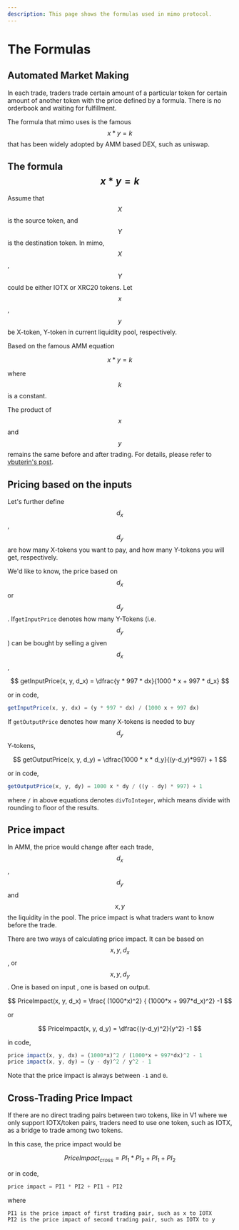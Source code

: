 ```yaml
---
description: This page shows the formulas used in mimo protocol.
---
```


# The Formulas

## Automated Market Making

In each trade, traders trade certain amount of a particular token for certain amount of another token with the price defined by a formula. There is no orderbook and waiting for fulfillment. 

The formula that mimo uses is the famous  $$x * y = k$$ that has been widely adopted by AMM based DEX, such as uniswap. 

## The formula $$x * y = k$$ 

Assume that$$X$$ is the source token, and $$Y$$ is the destination token. In mimo, $$X$$, $$Y$$ could be either IOTX or XRC20 tokens. Let $$x$$, $$y$$ be X-token, Y-token in current liquidity pool, respectively.

Based on the famous AMM equation 

$$
x * y = k
$$

where $$k$$ is a constant. 

The product of $$x$$ and $$y$$ remains the same before and after trading. For details, please refer to [vbuterin's post](https://ethresear.ch/t/improving-front-running-resistance-of-x-y-k-market-makers/1281). 

## Pricing based on the inputs

Let's further define $$d_x$$ , $$d_y$$ are how many X-tokens you want to pay, and  how many Y-tokens you will get, respectively.

We'd like to know, the price based on $$d_x$$ or$$d_y$$.   If`getInputPrice` denotes how many Y-Tokens (i.e. $$d_y$$ ) can be bought by selling a given $$d_x$$, 

$$
getInputPrice(x, y, d_x) = \dfrac{y * 997 * dx}{1000 * x + 997 * d_x}
$$

or in  code,

```javascript
getInputPrice(x, y, dx) = (y * 997 * dx) / (1000 x + 997 dx)
```

If  `getOutputPrice` denotes how many X-tokens is needed to buy $$d_y$$ Y-tokens,

$$
getOutputPrice(x, y, d_y) = \dfrac{1000 * x * d_y}{(y-d_y)*997} + 1
$$

or in code,

```javascript
getOutputPrice(x, y, dy) = 1000 x * dy / ((y - dy) * 997) + 1
```

where `/` in above equations denotes `divToInteger`, which means divide with rounding to floor of the results.

## Price impact

In AMM, the price would change after each trade, $$d_x$$ , $$d_y$$ and  $$x, y$$ the liquidity in the pool. The price impact is what traders want to know before the trade. 

There are two ways of calculating price impact. It can be based on $$x, y, d_x$$ , or $$x, y ,d_y$$ . One is based on input , one is based on output. 

$$
PriceImpact(x, y, d_x) = \frac{ (1000*x)^2} { (1000*x + 997*d_x)^2} -1
$$

or

$$
PriceImpact(x, y, d_y) = \dfrac{(y-d_y)^2}{y^2} -1
$$

in code,

```javascript
price impact(x, y, dx) = (1000*x)^2 / (1000*x + 997*dx)^2 - 1
price impact(x, y, dy) = (y - dy)^2 / y^2 - 1
```

Note that the price impact is  always between `-1` and `0`.

## Cross-Trading Price Impact

If there are no direct trading pairs between two tokens, like in V1 where we only support IOTX/token pairs, traders need to use one token, such as IOTX, as a bridge to trade among two tokens. 

In this case, the price impact would be

$$
PriceImpact_{cross}  = PI_1 * PI_2 + PI_1 + PI_2
$$

or in code,

```javascript
price impact = PI1 * PI2 + PI1 + PI2
```

where

```
PI1 is the price impact of first trading pair, such as x to IOTX
PI2 is the price impact of second trading pair, such as IOTX to y
```

